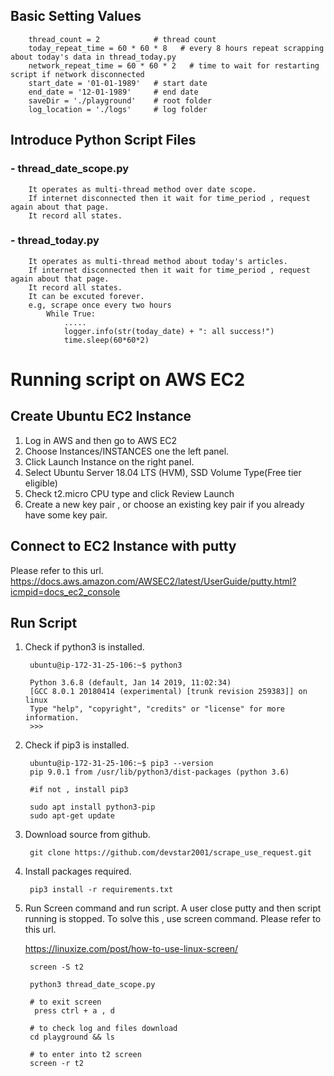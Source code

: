 
## Basic Setting Values 

        thread_count = 2            # thread count
        today_repeat_time = 60 * 60 * 8   # every 8 hours repeat scrapping about today's data in thread_today.py
        network_repeat_time = 60 * 60 * 2   # time to wait for restarting script if network disconnected
        start_date = '01-01-1989'   # start date
        end_date = '12-01-1989'     # end date
        saveDir = './playground'    # root folder
        log_location = './logs'     # log folder
        
        
## Introduce Python Script Files

### - thread_date_scope.py

        It operates as multi-thread method over date scope.
        If internet disconnected then it wait for time_period , request again about that page.
        It record all states. 
        
### - thread_today.py

        It operates as multi-thread method about today's articles.
        If internet disconnected then it wait for time_period , request again about that page.
        It record all states. 
        It can be excuted forever.
        e.g, scrape once every two hours
            While True:
                .....
                logger.info(str(today_date) + ": all success!")
                time.sleep(60*60*2)
                
# Running script on AWS EC2

## Create Ubuntu EC2 Instance

1. Log in AWS and then go to AWS EC2
2. Choose Instances/INSTANCES one the left panel.
3. Click Launch Instance on the right panel.
4. Select Ubuntu Server 18.04 LTS (HVM), SSD Volume Type(Free tier eligible)
5. Check t2.micro CPU type and click Review Launch
6. Create a new key pair , or choose an existing key pair if you already have some key pair.
 
## Connect to EC2 Instance with putty 
Please refer to this url.
https://docs.aws.amazon.com/AWSEC2/latest/UserGuide/putty.html?icmpid=docs_ec2_console

## Run Script

1. Check if python3 is installed.
        
        ubuntu@ip-172-31-25-106:~$ python3
        
        Python 3.6.8 (default, Jan 14 2019, 11:02:34)
        [GCC 8.0.1 20180414 (experimental) [trunk revision 259383]] on linux
        Type "help", "copyright", "credits" or "license" for more information.
        >>>

2. Check if pip3 is installed.  
        
        ubuntu@ip-172-31-25-106:~$ pip3 --version
        pip 9.0.1 from /usr/lib/python3/dist-packages (python 3.6)
        
        #if not , install pip3
        
        sudo apt install python3-pip
        sudo apt-get update

3. Download source from github.

        git clone https://github.com/devstar2001/scrape_use_request.git
    
4. Install packages required.

        pip3 install -r requirements.txt
       
5. Run Screen command and run script. 
    A user close putty and then script running is stopped.
    To solve this , use screen command.
    Please refer to this url.
    
    https://linuxize.com/post/how-to-use-linux-screen/ 

        screen -S t2
        
        python3 thread_date_scope.py
        
        # to exit screen
         press ctrl + a , d
        
        # to check log and files download
        cd playground && ls
        
        # to enter into t2 screen
        screen -r t2         
        